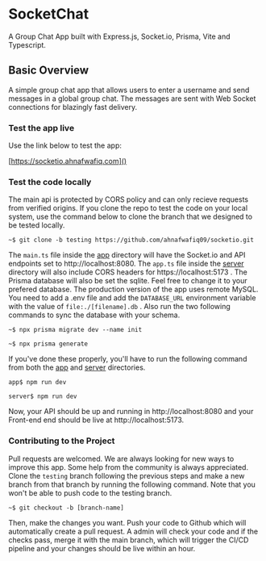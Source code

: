 # **SocketChat**

A Group Chat App built with Express.js, Socket.io, Prisma, Vite and Typescript.

## Basic Overview

A simple group chat app that allows users to enter a username and send messages in a global group chat. The messages are sent with Web Socket connections for blazingly fast delivery.

### Test the app live

Use the link below to test the app:

[https://socketio.ahnafwafiq.com]()

### Test the code locally

The main api is protected by CORS policy and can only recieve requests from verified origins. If you clone the repo to test the code on your local system, use the command below to clone the branch that we designed to be tested locally.

```shell
~$ git clone -b testing https://github.com/ahnafwafiq09/socketio.git
```

The `main.ts` file inside the [app](https://github.com/ahnafwafiq09/socketio/tree/main/app) directory will have the Socket.io and API endpoints set to http://localhost:8080. The `app.ts` file inside the [server](https://github.com/ahnafwafiq09/socketio/tree/main/server) directory will also include CORS headers for https://localhost:5173 . The Prisma database will also be set the sqlite. Feel free to change it to your prefered database. The production version of the app uses remote MySQL. You need to add a .env file and add the `DATABASE_URL` environment variable with the value of `file:./[filename].db` . Also run the two following commands to sync the database with your schema.

```shell
~$ npx prisma migrate dev --name init
```

```shell
~$ npx prisma generate
```

If you've done these properly, you'll have to run the following command from both the [app](https://github.com/ahnafwafiq09/socketio/tree/main/app) and [server](https://github.com/ahnafwafiq09/socketio/tree/main/server) directories.

```shell
app$ npm run dev
```

```shell
server$ npm run dev
```

Now, your API should be up and running in http://localhost:8080 and your Front-end end should be live at http://localhost:5173.

### Contributing to the Project

Pull requests are welcomed. We are always looking for new ways to improve this app. Some help from the community is always appreciated. Clone the `testing` branch following the previous steps and make a new branch from that branch by running the following command. Note that you won't be able to push code to the testing branch.

```shell
~$ git checkout -b [branch-name]
```

Then, make the changes you want. Push your code to Github which will automatically create a pull request. A admin will check your code and if the checks pass, merge it with the main branch, which will trigger the CI/CD pipeline and your changes should be live within an hour.
